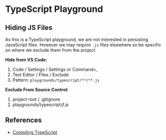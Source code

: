 # TypeScript Playground

## Hiding JS Files

As this is a TypeScript playground, we are not interested in persisting JavaScript files. However we may require `.js` files elsewhere so be specific on where we exclude them from the project.

**Hide from VS Code:**

1. Code / Settings / Settings or Command+,
2. Text Editor / Files / Exclude
3. Pattern: `playgrounds/typescript/**/**.js`

**Exclude From Source Control:**

1. project root / .gitignore
2. playgrounds/typescript/**/**.js

## References

- [Compiling TypeScript](https://code.visualstudio.com/docs/typescript/typescript-compiling)
